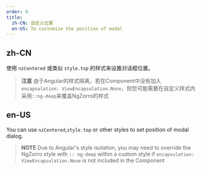```yaml
---
order: 9
title:
  zh-CN: 自定义位置
  en-US: To customize the position of modal
---
```


## zh-CN

使用 `nzCentered` 或类似 `style.top` 的样式来设置对话框位置。

> **注意** 由于Angular的样式隔离，若在Component中没有加入`encapsulation: ViewEncapsulation.None`，则您可能需要在自定义样式内采用`::ng-deep`来覆盖NgZorro的样式

## en-US

You can use `nzCentered`,`style.top` or other styles to set position of modal dialog.

> **NOTE** Due to Angular's style isolation, you may need to override the NgZorro style with `:: ng-deep` within a custom style if `encapsulation: ViewEncapsulation.None` is not included in the Component
